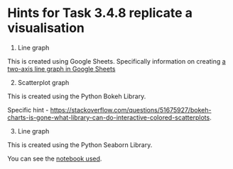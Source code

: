 # Hints for Task 3.4.8 replicate a visualisation


1.  Line graph

This is created using Google Sheets. 
Specifically information on creating [a two-axis line graph in Google Sheets](https://support.google.com/docs/answer/9085334?co=GENIE.Platform%3DDesktop&hl=en)

2.  Scatterplot graph

This is created using the Python Bokeh Library.

Specific hint - https://stackoverflow.com/questions/51675927/bokeh-charts-is-gone-what-library-can-do-interactive-colored-scatterplots. 

3.  Line graph

This is created using the Python Seaborn Library.

You can see the [notebook used]().
